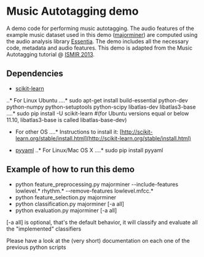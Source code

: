 Music Autotagging demo
======

A demo code for performing music autotagging. The audio features of the example music dataset used in this demo ([majorminer](http://majorminer.org/info/intro)) are computed using the audio analysis library [Essentia](http://essentia.upf.edu/).
The demo includes all the necessary code, metadata and audio features.
This demo is adapted from the Music Autotagging tutorial @ [ISMIR 2013](http://ismir2013.ismir.net/).

Dependencies
------

* [scikit-learn](http://scikit-learn.org/stable/install.html)

..* For Linux Ubuntu
....* sudo apt-get install build-essential python-dev python-numpy python-setuptools python-scipy libatlas-dev libatlas3-base
....* sudo pip install -U scikit-learn
#(for Ubuntu versions equal or below 11.10, libatlas3-base is called libatlas-base-dev)
* For other OS
....* Instructions to install it: [http://scikit-learn.org/stable/install.html](http://scikit-learn.org/stable/install.html)

* [pyyaml](http://pyyaml.org/)
..* For Linux/Mac OS X
....* sudo pip install pyyaml


Example of how to run this demo
------

* python feature_preprocessing.py majorminer --include-features lowlevel.* rhythm.* --remove-features lowlevel.mfcc.*
* python feature_selection.py majorminer
* python classification.py majorminer [-a all]
* python evaluation.py majorminer [-a all] 

[-a all] is optional, that's the default behavior, it will classify and evaluate all the "implemented" classifiers

Please have a look at the (very short) documentation on each one of the previous python scripts
